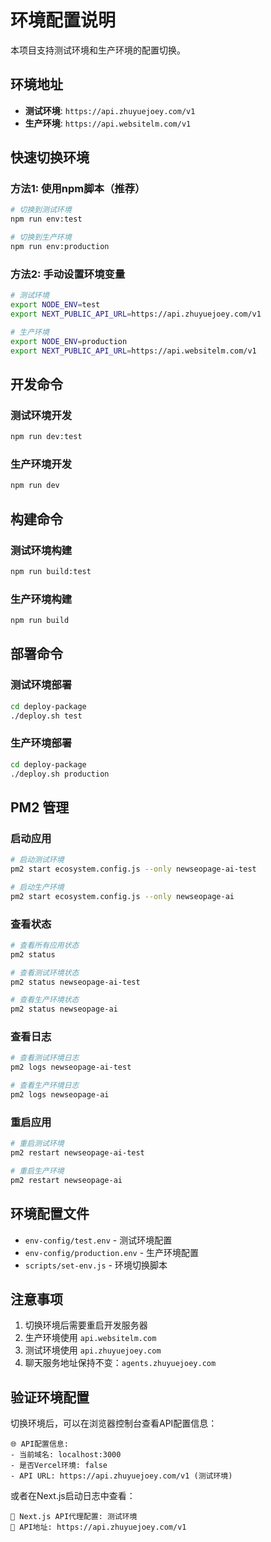 # 环境配置说明

本项目支持测试环境和生产环境的配置切换。

## 环境地址

- **测试环境**: `https://api.zhuyuejoey.com/v1`
- **生产环境**: `https://api.websitelm.com/v1`

## 快速切换环境

### 方法1: 使用npm脚本（推荐）

```bash
# 切换到测试环境
npm run env:test

# 切换到生产环境
npm run env:production
```

### 方法2: 手动设置环境变量

```bash
# 测试环境
export NODE_ENV=test
export NEXT_PUBLIC_API_URL=https://api.zhuyuejoey.com/v1

# 生产环境
export NODE_ENV=production
export NEXT_PUBLIC_API_URL=https://api.websitelm.com/v1
```

## 开发命令

### 测试环境开发
```bash
npm run dev:test
```

### 生产环境开发
```bash
npm run dev
```

## 构建命令

### 测试环境构建
```bash
npm run build:test
```

### 生产环境构建
```bash
npm run build
```

## 部署命令

### 测试环境部署
```bash
cd deploy-package
./deploy.sh test
```

### 生产环境部署
```bash
cd deploy-package
./deploy.sh production
```

## PM2 管理

### 启动应用
```bash
# 启动测试环境
pm2 start ecosystem.config.js --only newseopage-ai-test

# 启动生产环境
pm2 start ecosystem.config.js --only newseopage-ai
```

### 查看状态
```bash
# 查看所有应用状态
pm2 status

# 查看测试环境状态
pm2 status newseopage-ai-test

# 查看生产环境状态
pm2 status newseopage-ai
```

### 查看日志
```bash
# 查看测试环境日志
pm2 logs newseopage-ai-test

# 查看生产环境日志
pm2 logs newseopage-ai
```

### 重启应用
```bash
# 重启测试环境
pm2 restart newseopage-ai-test

# 重启生产环境
pm2 restart newseopage-ai
```

## 环境配置文件

- `env-config/test.env` - 测试环境配置
- `env-config/production.env` - 生产环境配置
- `scripts/set-env.js` - 环境切换脚本

## 注意事项

1. 切换环境后需要重启开发服务器
2. 生产环境使用 `api.websitelm.com`
3. 测试环境使用 `api.zhuyuejoey.com`
4. 聊天服务地址保持不变：`agents.zhuyuejoey.com`

## 验证环境配置

切换环境后，可以在浏览器控制台查看API配置信息：

```
🌐 API配置信息:
- 当前域名: localhost:3000
- 是否Vercel环境: false
- API URL: https://api.zhuyuejoey.com/v1 (测试环境)
```

或者在Next.js启动日志中查看：

```
🔧 Next.js API代理配置: 测试环境
🔗 API地址: https://api.zhuyuejoey.com/v1
```

